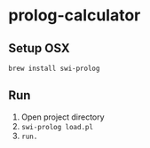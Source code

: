# prolog-calculator

## Setup OSX

`brew install swi-prolog`

## Run

1. Open project directory
2. `swi-prolog load.pl`
3. `run.`
